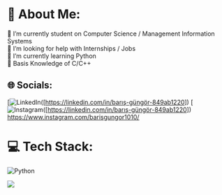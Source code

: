 # 💫 About Me:
🔭 I’m currently student on Computer Science / Management Information Systems<br>🤝 I’m looking for help with Internships / Jobs<br>🌱 I’m currently learning Python<br>💬 Basis Knowledge of C/C++


## 🌐 Socials:
[![LinkedIn]([https://img.shields.io/badge/LinkedIn-%230077B5.svg?logo=linkedin&logoColor=white])([https://linkedin.com/in/barış-güngör-849ab1220]) 
[![Instagram]([https://img.shields.io/badge/LinkedIn-%230077B5.svg?logo=linkedin&logoColor=white])([https://linkedin.com/in/barış-güngör-849ab1220])
https://www.instagram.com/barisgungor1010/
# 💻 Tech Stack:
![Python](https://img.shields.io/badge/python-3670A0?style=for-the-badge&logo=python&logoColor=ffdd54)

[![](https://visitcount.itsvg.in/api?id=barisgungor10&icon=3&color=12)](https://visitcount.itsvg.in)

<!-- Proudly created with GPRM ( https://gprm.itsvg.in ) -->
